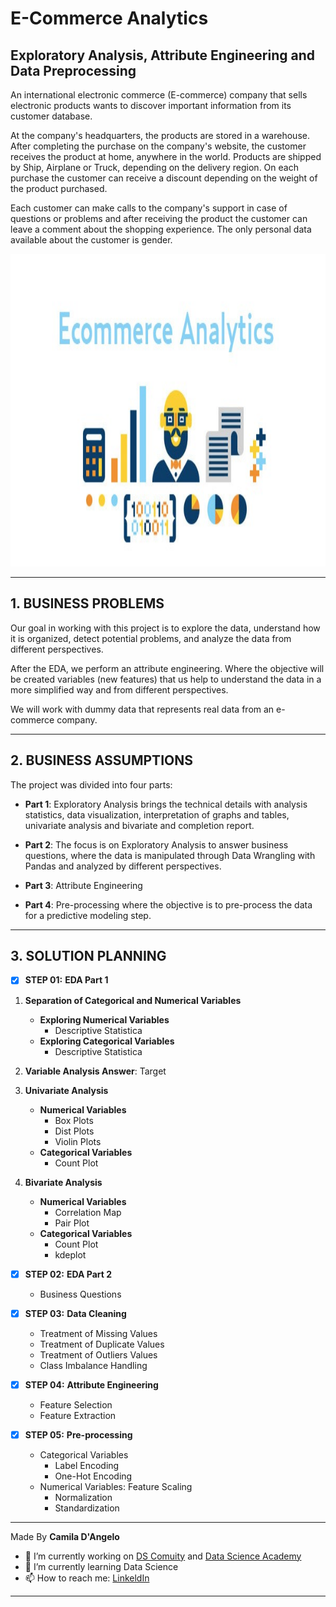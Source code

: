# **E-Commerce Analytics**

## Exploratory Analysis, Attribute Engineering and Data Preprocessing

An international electronic commerce (E-commerce) company that sells electronic products wants to discover important information from its customer database.

At the company's headquarters, the products are stored in a warehouse. After completing the purchase on the company's website, the customer receives the product at home, anywhere in the world. Products are shipped by Ship, Airplane or Truck, depending on the delivery region. On each purchase the customer can receive a discount depending on the weight of the product purchased.

Each customer can make calls to the company's support in case of questions or problems and after receiving the product the customer can leave a comment about the shopping experience. The only personal data available about the customer is gender.

<div align="center">
<p float="left">
    <img src="/images/analytics.jpg" width="1000" height="500"/>
</p>
</div>

***
## 1. BUSINESS PROBLEMS

Our goal in working with this project is to explore the data, understand how it is organized, detect potential problems, and analyze the data from different perspectives.

After the EDA, we perform an attribute engineering. Where the objective will be created variables (new features) that us
help to understand the data in a more simplified way and from different perspectives.

We will work with dummy data that represents real data from an e-commerce company.
 
***
## 2. BUSINESS ASSUMPTIONS

The project was divided into four parts:

 * **Part 1**:  Exploratory Analysis brings the technical details with analysis statistics, data visualization, interpretation of graphs and tables, univariate analysis and bivariate and completion report.

 * **Part 2**: The focus is on Exploratory Analysis to answer business questions, where the data is manipulated through Data Wrangling with Pandas and analyzed by different perspectives.
 
 * **Part 3**: Attribute Engineering
 
  * **Part 4**: Pre-processing where the objective is to pre-process the data for a predictive modeling step.

***
## 3. SOLUTION PLANNING

- [x] **STEP 01:** **EDA Part 1**

1. **Separation of Categorical and Numerical Variables**
	* **Exploring Numerical Variables**
		* Descriptive Statistica
	* **Exploring Categorical Variables**
		* Descriptive Statistica

2. **Variable Analysis Answer**: Target

3. **Univariate Analysis**
	* **Numerical Variables**
		* Box Plots
		* Dist Plots
		* Violin Plots
	* **Categorical Variables**
		* Count Plot

4. **Bivariate Analysis**
	* **Numerical Variables**
		* Correlation Map
		* Pair Plot
	* **Categorical Variables**
		* Count Plot
		* kdeplot

- [x] **STEP 02:** **EDA Part 2**
	* Business Questions
	
- [x] **STEP 03:** **Data Cleaning**
	* Treatment of Missing Values
	* Treatment of Duplicate Values
	* Treatment of Outliers Values
	* Class Imbalance Handling
	
- [x] **STEP 04:** **Attribute Engineering**
	* Feature Selection
	* Feature Extraction

- [x] **STEP 05:** **Pre-processing**
	* Categorical Variables
		- Label Encoding
		- One-Hot Encoding
	* Numerical Variables: Feature Scaling
		- Normalization
		- Standardization


***

Made By **Camila D'Angelo**

- 🔭 I’m currently working on [DS Comuity](https://www.comunidadedatascience.com/) and [Data Science Academy](https://www.datascienceacademy.com.br/bundle/formacao-cientista-de-dados)
- 🌱 I’m currently learning Data Science
- 📫 How to reach me:  [LinkeldIn](https://www.linkedin.com/in/camiladangelotempesta/)

***
